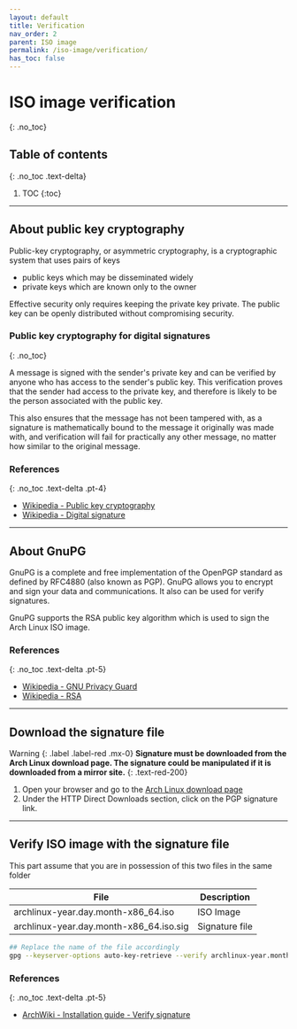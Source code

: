 ```yaml
---
layout: default
title: Verification
nav_order: 2
parent: ISO image
permalink: /iso-image/verification/
has_toc: false
---
```


# ISO image verification
{: .no_toc}

## Table of contents
{: .no_toc .text-delta}

1. TOC
{:toc}

---

## About public key cryptography

Public-key cryptography, or asymmetric cryptography, is a cryptographic system that uses pairs of keys

- public keys which may be disseminated widely
- private keys which are known only to the owner

Effective security only requires keeping the private key private. The public key can be openly distributed without compromising security.

### Public key cryptography for digital signatures
{: .no_toc}

A message is signed with the sender's private key and can be verified by anyone who has access to the sender's public key. This verification proves that the sender had access to the private key, and therefore is likely to be the person associated with the public key.

This also ensures that the message has not been tampered with, as a signature is mathematically bound to the message it originally was made with, and verification will fail for practically any other message, no matter how similar to the original message.

### References
{: .no_toc .text-delta .pt-4}

- [Wikipedia - Public key cryptography](https://en.wikipedia.org/wiki/Public-key_cryptography)
- [Wikipedia - Digital signature](https://en.wikipedia.org/wiki/Digital_signature)

---

## About GnuPG

GnuPG is a complete and free implementation of the OpenPGP standard as defined by RFC4880 (also known as PGP). GnuPG allows you to encrypt and sign your data and communications. It also can be used for verify signatures.

GnuPG supports the RSA public key algorithm which is used to sign the Arch Linux ISO image.

### References
{: .no_toc .text-delta .pt-5}

- [Wikipedia - GNU Privacy Guard](https://en.wikipedia.org/wiki/GNU_Privacy_Guard)
- [Wikipedia - RSA](https://en.wikipedia.org/wiki/RSA_(cryptosystem))

---

## Download the signature file

Warning
{: .label .label-red .mx-0}
**Signature must be downloaded from the Arch Linux download page. The signature could be manipulated if it is downloaded from a mirror site.**
{: .text-red-200}

1. Open your browser and go to the [Arch Linux download page](https://www.archlinux.org/download/)
1. Under the HTTP Direct Downloads section, click on the PGP signature link.

---

## Verify ISO image with the signature file

This part assume that you are in possession of this two files in the same folder

| File                                    | Description    |
| --------------------------------------- | -------------- |
| archlinux-year.day.month-x86_64.iso     | ISO Image      |
| archlinux-year.day.month-x86_64.iso.sig | Signature file |

```bash
## Replace the name of the file accordingly
gpg --keyserver-options auto-key-retrieve --verify archlinux-year.month.day-x86_64.iso.sig
```

### References
{: .no_toc .text-delta .pt-5}

- [ArchWiki - Installation guide - Verify signature](https://wiki.archlinux.org/index.php/Installation_guide#Verify_signature)

